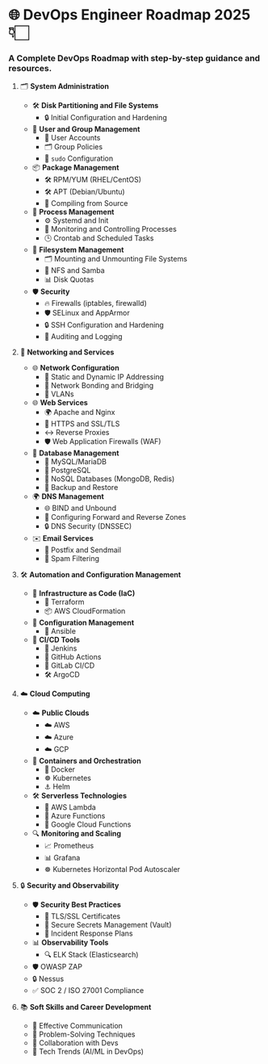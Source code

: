 # 🌐 DevOps Engineer Roadmap 2025 👇🏻
### A Complete DevOps Roadmap with step-by-step guidance and resources.

1. 🗂️ **System Administration**
   - 🛠️ **Disk Partitioning and File Systems**
     - 🔒 Initial Configuration and Hardening
   - 👥 **User and Group Management**
     - 👤 User Accounts
     - 🗂️ Group Policies
     - 🔑 `sudo` Configuration
   - 📦 **Package Management**
     - 🛠️ RPM/YUM (RHEL/CentOS)
     - 🛠️ APT (Debian/Ubuntu)
     - 🔧 Compiling from Source
   - 🔄 **Process Management**
     - ⚙️ Systemd and Init
     - 👀 Monitoring and Controlling Processes
     - 🕒 Crontab and Scheduled Tasks
   - 📁 **Filesystem Management**
     - 🗂️ Mounting and Unmounting File Systems
     - 📁 NFS and Samba
     - 📊 Disk Quotas
   - 🛡️ **Security**
     - 🔥 Firewalls (iptables, firewalld)
     - 🛡️ SELinux and AppArmor
     - 🔒 SSH Configuration and Hardening
     - 📝 Auditing and Logging

2. 🔹 **Networking and Services**
   - 🌐 **Network Configuration**
     - 📡 Static and Dynamic IP Addressing
     - 🔌 Network Bonding and Bridging
     - 📶 VLANs
   - 🌐 **Web Services**
     - 🌍 Apache and Nginx
     - 🔐 HTTPS and SSL/TLS
     - ↔️ Reverse Proxies
     - 🛡️ Web Application Firewalls (WAF)
   - 💾 **Database Management**
     - 📄 MySQL/MariaDB
     - 📄 PostgreSQL
     - 📂 NoSQL Databases (MongoDB, Redis)
     - 🔄 Backup and Restore
   - 🌍 **DNS Management**
     - 🌐 BIND and Unbound
     - 🔄 Configuring Forward and Reverse Zones
     - 🔒 DNS Security (DNSSEC)
   - ✉️ **Email Services**
     - 📧 Postfix and Sendmail
     - 🚫 Spam Filtering

3. 🛠️ **Automation and Configuration Management**
   - 📜 **Infrastructure as Code (IaC)**
     - 📜 Terraform
     - 📦 AWS CloudFormation
   - 🤖 **Configuration Management**
     - 🤖 Ansible
   - 🚀 **CI/CD Tools**
     - 🔄 Jenkins
     - 🐙 GitHub Actions
     - 🚀 GitLab CI/CD
     - 🛠️ ArgoCD

4. ☁️ **Cloud Computing**
   - ☁️ **Public Clouds**
     - ☁️ AWS
     - ☁️ Azure
     - ☁️ GCP
   - 🐳 **Containers and Orchestration**
     - 🐳 Docker
     - ☸️ Kubernetes
     - ⚓ Helm
   - 🛠️ **Serverless Technologies**
     - 📜 AWS Lambda
     - 🔄 Azure Functions
     - 📄 Google Cloud Functions
   - 🔍 **Monitoring and Scaling**
     - 📈 Prometheus
     - 📊 Grafana
     - ☸️ Kubernetes Horizontal Pod Autoscaler

5. 🔒 **Security and Observability**
   - 🛡️ **Security Best Practices**
     - 🔐 TLS/SSL Certificates
     - 🔑 Secure Secrets Management (Vault)
     - 🚨 Incident Response Plans
   - 📊 **Observability Tools**
     - 🔍 ELK Stack (Elasticsearch)
   - 🛡️ OWASP ZAP
   - 🔒 Nessus
   - ✅ SOC 2 / ISO 27001 Compliance

6. 📚 **Soft Skills and Career Development**
   - 💬 Effective Communication
   - 🧠 Problem-Solving Techniques
   - 🤝 Collaboration with Devs
   - 🌟 Tech Trends (AI/ML in DevOps)
